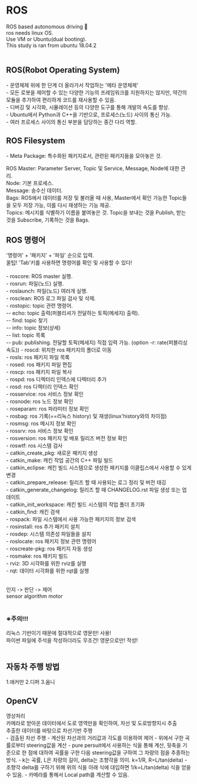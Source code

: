 # ROS

ROS based autonomous driving 🚗 <br>
ros needs linux OS. <br>
Use VM or Ubuntu(dual booting). <br>
This study is ran from ubuntu 18.04.2
 <br> <br>
 
<h2>ROS(Robot Operating System)</h2>
 - 운영체제 위에 한 단계 더 올라가서 작업하는 '메타 운영체제' <br>
 - 모든 로봇을 제어할 수 있는 다양한 기능의 프레임워크를 지원하지는 않지만, 약간의 모듈을 추가하여 편리하게 코드를 재사용할 수 있음. <br>
 - 디버깅 및 시각화, 시뮬레이션 등의 다양한 도구를 통해 개발의 속도를 향상. <br>
 - Ubuntu에서 Python과 C++을 기반으로, 프로세스(노드) 사이의 통신 가능. <br>
 - 여러 프로세스 사이의 통신 부분을 담당하는 중간 다리 역할.
<br>

<h2>ROS Filesystem</h2>
 - Meta Package: 특수화된 패키지로서, 관련된 패키지들을 모아놓은 것. <br>

ROS Master: Parameter Server, Topic 및 Service, Message, Node에 대한 관리. <br>
Node: 기본 프로세스. <br>
Message: 송수신 데이터. <br>
Bags: ROS에서 데이터를 저장 및 불러올 때 사용, Master에서 확인 가능한 Topic들을 모두 저장 가능, 이를 다시 재생하는 기능 제공. <br>
Topics: 메시지를 식별하기 이름을 붙여놓은 것. Topic을 보내는 것을 Publish, 받는 것을 Subscribe, 기록하는 것을 Bags.
<br>

<h2>ROS 명령어</h2>
 '명령어' + '패키지' + '파일' 순으로 입력. <br>
 꿀팁! 'Tab'키를 사용하면 명령어를 확인 및 사용할 수 있다! <br><br>
 - roscore: ROS master 실행. <br>
 - rosrun: 파일(노드) 실행. <br>
 - roslaunch: 파일(노드) 여러개 실행. <br>
 - rosclean: ROS 로그 파일 검사 및 삭제. <br>
 - rostopic: topic 관련 명령어. <br>
  -- echo: topic 출력(퍼블리셔가 전달하는 토픽(메세지) 출력). <br>
  -- find: topic 찾기 <br>
  -- info: topic 정보(상세) <br>
  -- list: topic 목록 <br>
  -- pub: publishing. 전달할 토픽(메세지) 직접 입력 가능. (option -r: rate(퍼블리싱 속도)) 
 - roscd: 위치한 ros 패키지의 폴더로 이동 <br>
 - rosls: ros 패키지 파일 목록 <br>
 - rosed: ros 패키지 파일 편집 <br>
 - roscp: ros 패키지 파일 복사 <br>
 - rospd: ros 디렉터리 인덱스에 디렉터리 추가 <br>
 - rosd: ros 디렉터리 인덱스 확인 <br>
 - rosservice: ros 서비스 정보 확인 <br>
 - rosnode: ros 노드 정보 확인 <br>
 - roseparam: ros 파라미터 정보 확인 <br>
 - rosbag: ros 기록(==리눅스 history) 및 재생(linux'history와의 차이점) <br>
 - rosmsg: ros 메시지 정보 확인 <br>
 - rossrv: ros 서비스 정보 확인 <br>
 - rosversion: ros 패키지 및 배포 릴리즈 버전 정보 확인 <br>
 - roswtf: ros 시스템 검사 <br>
 - catkin_create_pkg: 새로운 패키지 생성 <br>
 - catkin_make: 캐킨 작업 공간의 C++ 파일 빌드 <br>
 - catkin_eclipse: 캐킨 빌드 시스템으로 생성한 패키지를 이클립스에서 사용할 수 있게 변경 <br>
 - catkin_prepare_release: 릴리즈 할 때 사용되는 로그 정리 및 버전 태깅 <br>
 - catkin_generate_changelog: 릴리즈 할 때 CHANGELOG.rst 파일 생성 또는 업데이트 <br>
 - catkin_init_workspace: 캐킨 빌드 시스템의 작업 폴더 초기화 <br>
 - catkin_find: 캐킨 검색 <br>
 - rospack: 파일 시스템에서 사용 가능한 패키지의 정보 검색 <br>
 - rosinstall: ros 추가 패키지 설치 <br>
 - rosdep: 시스템 의존성 파일들을 설치 <br>
 - roslocate: ros 패키지 정보 관련 명령어 <br>
 - roscreate-pkg: ros 패키지 자동 생성 <br>
 - rosmake: ros 패키지 빌드 <br>
 - rviz: 3D 시각화를 위한 rviz를 실행 <br>
 - rqt: 데이터 시각화를 위한 rqt를 실행 <br>
<br>

인지 -> 판단 -> 제어 <br>
sensor algorithm motor<br>
<br>

<h3>※주의!!!</h3>
리눅스 기반이기 때문에 절대적으로 영문만! 사용!<br>
파이썬 파일에 주석을 작성하더라도 무조건! 영문으로만! 작성!<br>
<br>

<h2>자동차 주행 방법</h2>
<a>1.애커만</a>
<a>2.디퍼</a>
<a>3.옴니</a>


<h2>OpenCV</h2>
영상처리 <br>
카메라로 받아온 데이터에서 도로 영역만을 확인하여, 차선 및 도로방향지시 추출 <br>
추출한 데이터를 바탕으로 차선기반 주행 <br>
 - 검출된 차선 주행
 - 계산된 차선과의 거리값과 각도를 이용하여 제어
 - 위에서 구한 곡률로부터 steering값을 계산
 - pure persuit에서 사용하는 식을 통해 계산, 뒷축을 기준으로 한 점에 대하여 곡률을 구한 다음 steering값을 구하여 그 차량의 점을 추종하는 방식.
 - k는 곡률, L은 차량의 길이, delta는 조향각을 의미.  k=1/R, R=L/tan(delta)
 - 조향각 delta를 구하기 위해 위의 식을 아래 식에 대입하면 1/k=L/tan(delta) 식을 얻을 수 있음.
 - 카메라를 통해서 Local path를 계산할 수 있음.
